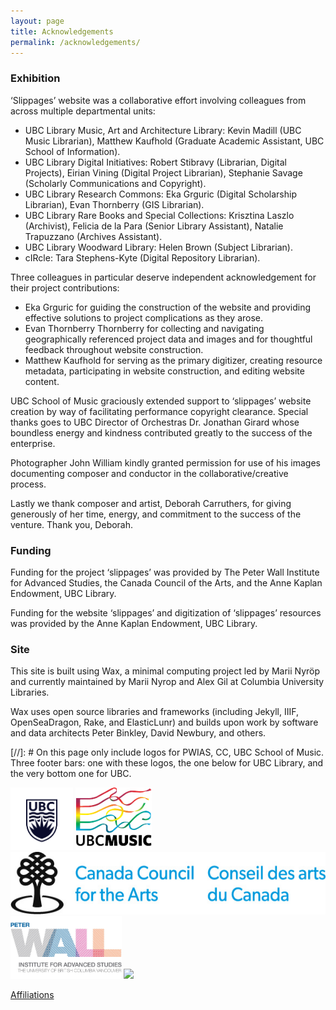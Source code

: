 ```yaml
---
layout: page
title: Acknowledgements
permalink: /acknowledgements/
---
```


### Exhibition

‘Slippages’ website was a collaborative effort involving colleagues from across multiple departmental units:
* UBC Library Music, Art and Architecture Library: Kevin Madill (UBC Music Librarian), Matthew Kaufhold (Graduate Academic Assistant, UBC School of Information).
*	UBC Library Digital Initiatives: Robert Stibravy (Librarian, Digital Projects), Eirian Vining (Digital Project Librarian), Stephanie Savage (Scholarly Communications and Copyright).
*	UBC Library Research Commons: Eka Grguric (Digital Scholarship Librarian), Evan Thornberry (GIS Librarian).
*	UBC Library Rare Books and Special Collections: Krisztina Laszlo (Archivist), Felicia de la Para (Senior Library Assistant), Natalie Trapuzzano (Archives Assistant).
*	UBC Library Woodward Library: Helen Brown (Subject Librarian).
*	cIRcle: Tara Stephens-Kyte (Digital Repository Librarian).

Three colleagues in particular deserve independent acknowledgement for their project contributions:
*	Eka Grguric for guiding the construction of the website and providing effective solutions to project complications as they arose.
* Evan Thornberry Thornberry for collecting and navigating geographically referenced project data and images and for thoughtful feedback throughout website construction. 
*	Matthew Kaufhold for serving as the primary digitizer, creating resource metadata, participating in website construction, and editing website content.

UBC School of Music graciously extended support to ‘slippages’ website creation by way of facilitating performance copyright clearance. Special thanks goes to UBC Director of Orchestras Dr. Jonathan Girard whose boundless energy and kindness contributed greatly to the success of the enterprise.

Photographer John William kindly granted permission for use of his images documenting composer and conductor in the collaborative/creative process.

Lastly we thank composer and artist, Deborah Carruthers, for giving generously of her time, energy, and commitment to the success of the venture. Thank you, Deborah.

### Funding

Funding for the project ‘slippages’ was provided by The Peter Wall Institute for Advanced Studies, the Canada Council of the Arts, and the Anne Kaplan Endowment, UBC Library.

Funding for the website ‘slippages’ and digitization of ‘slippages’ resources was provided by the Anne Kaplan Endowment, UBC Library.

### Site

This site is built using Wax, a minimal computing project led by Marii Nyröp and currently maintained by Marii Nyrop and Alex Gil at Columbia University Libraries.

Wax uses open source libraries and frameworks (including Jekyll, IIIF, OpenSeaDragon, Rake, and ElasticLunr) and builds upon work by software and data architects Peter Binkley, David Newbury, and others.

[//]: # On this page only include logos for PWIAS, CC, UBC School of Music. Three footer bars: one with these logos, the one below for UBC Library, and the very bottom one for UBC.

<img src="/img/logo.png" width="auto" height="100" />
<img src="/img/SOM_web_icon.png" width="auto" height="100" />
<img src="/img/CCA_RGB_colour_e.jpg" width="auto" height="100" />
<img src="/img/peter-wall-logo.jpg" width="auto" height="100" />
<img src="/img/UBC_logo_short.png" width="auto" height="100" />

[Affiliations](https://egrguric.github.io/slippages/affiliations)
